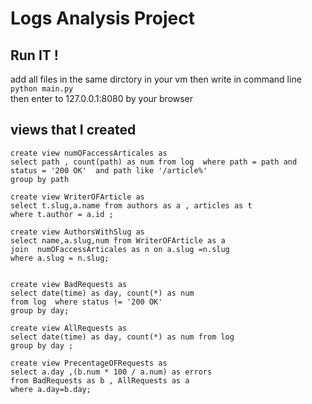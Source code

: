 # Logs Analysis Project

## Run IT !
add all files in the same dirctory in your vm then write in command line 
`python main.py` <br>
then enter to 127.0.0.1:8080 by your browser





## views that I created
    create view numOFaccessArticales as 
    select path , count(path) as num from log  where path = path and 
    status = '200 OK'  and path like '/article%'
    group by path 

    create view WriterOFArticle as 
    select t.slug,a.name from authors as a , articles as t
    where t.author = a.id ;

    create view AuthorsWithSlug as 
    select name,a.slug,num from WriterOFArticle as a
    join  numOFaccessArticales as n on a.slug =n.slug
    where a.slug = n.slug;


    create view BadRequests as
    select date(time) as day, count(*) as num 
    from log  where status != '200 OK'
    group by day;

    create view AllRequests as
    select date(time) as day, count(*) as num from log 
    group by day ;

    create view PrecentageOFRequests as 
    select a.day ,(b.num * 100 / a.num) as errors 
    from BadRequests as b , AllRequests as a
    where a.day=b.day;









